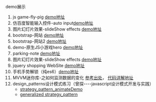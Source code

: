demo展示

1. js game-fly-pig  [demo地址](https://pressuregit.github.io/projects-show/demo-flappy-pig/)
2. 仿百度智能输入控件-auto input[demo地址](https://pressuregit.github.io/projects-show/autoInput-Component/)
3. 图片幻灯片效果-slideShow effects [demo地址](https://pressuregit.github.io/projects-show/imageZoom/)
4. bootstrap-网站  [demo地址](https://pressuregit.github.io/projects-show/bootstrap-%E7%BD%91%E7%AB%99/)
5. bootstrap-网站2 [demo地址](https://pressuregit.github.io/projects-show/bootstrap-%E7%BD%91%E7%AB%992/)
6. demo-原生JS小游戏hero [demo地址](https://pressuregit.github.io/projects-show/demo-%E5%8E%9F%E7%94%9FJS%E5%B0%8F%E6%B8%B8%E6%88%8Fhero/)
7. parking-note [demo地址](https://pressuregit.github.io/projects-show/parking-note/)
8. 图片幻灯片效果-slideShow effects [demo地址](https://pressuregit.github.io/projects-show/slideSho-efects/)
9. jquery shopping WebSite [demo地址](https://pressuregit.github.io/projects-show/jquery-website%20shopping/)
10. 手机手势解锁（纯es6）[demo地址](https://pressuregit.github.io/projects-show/handlock/)
11. MVVM迷你库-之如何监测数据的变化 [参考出处](https://github.com/HcySunYang/jsonob)， [代码详解地址](http://hcysun.me/2016/04/28/JavaScript%E5%AE%9E%E7%8E%B0MVVM%E4%B9%8B%E6%88%91%E5%B0%B1%E6%98%AF%E6%83%B3%E7%9B%91%E6%B5%8B%E4%B8%80%E4%B8%AA%E6%99%AE%E9%80%9A%E5%AF%B9%E8%B1%A1%E7%9A%84%E5%8F%98%E5%8C%96/)
12. design_patterns设计模式练习（曾探----javascript设计模式开发与实践）
	- [strategy_pattern_animateDemo](https://pressuregit.github.io/projects-show/strategy_pattern_animateDemo/)
	- [generalized strategy_pattern](https://pressuregit.github.io/projects-show/generalized_strategy_pattern/)